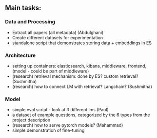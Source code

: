 ## Main tasks:

### Data and Processing
- Extract all papers (all metadata) (Abdulghani)
- Create different datasets for experimentation
- standalone script that demonstrates storing data + embeddings in ES

### Architecture
- setting up containers: elasticsearch, kibana, middleware, frontend, (model - could be part of middleware)
- (research) retrieval mechanism: done by ES? custom retrieval? (Sushmitha)
- (research) how to connect LM with retrieval? Langchain? (Sushmitha)

### Model
- simple eval script - look at 3 different lms (Paul)
- a dataset of example questions, categorized by the 6 types from the project description
- (research) how to serve pytorch models? (Mahammad)
- simple demonstration of fine-tuning


